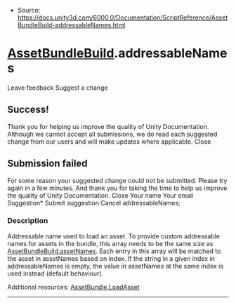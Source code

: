 * Source: https://docs.unity3d.com/6000.0/Documentation/ScriptReference/AssetBundleBuild-addressableNames.html

#  [AssetBundleBuild](https://docs.unity3d.com/6000.0/Documentation/ScriptReference/AssetBundleBuild.html).addressableNames
Leave feedback
Suggest a change
## Success!
Thank you for helping us improve the quality of Unity Documentation. Although we cannot accept all submissions, we do read each suggested change from our users and will make updates where applicable.
Close
## Submission failed
For some reason your suggested change could not be submitted. Please <a>try again</a> in a few minutes. And thank you for taking the time to help us improve the quality of Unity Documentation.
Close
Your name Your email Suggestion* Submit suggestion
Cancel
addressableNames; 
### Description
Addressable name used to load an asset.
To provide custom addressable names for assets in the bundle, this array needs to be the same size as [AssetBundleBuild.assetNames](https://docs.unity3d.com/6000.0/Documentation/ScriptReference/AssetBundleBuild-assetNames.html). Each entry in this array will be matched to the asset in assetNames based on index. If the string in a given index in addressableNames is empty, the value in assetNames at the same index is used instead (default behaviour).  
  
Additional resources: [AssetBundle.LoadAsset](https://docs.unity3d.com/6000.0/Documentation/ScriptReference/AssetBundle.LoadAsset.html)
* * *
